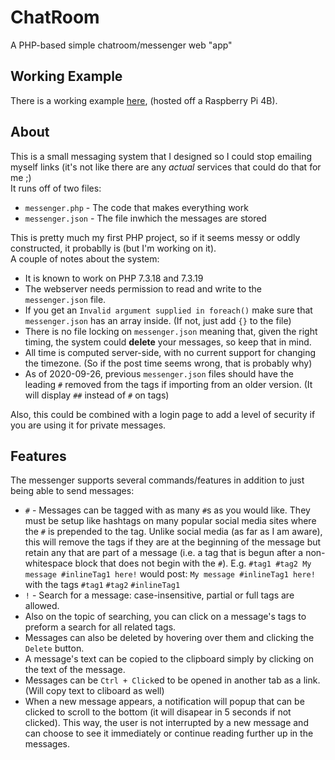 # ChatRoom

A PHP-based simple chatroom/messenger web "app"

## Working Example

There is a working example [here](https://zachspi.ddns.net/projects/chatroom/messenger.php), (hosted off a Raspberry Pi 4B).

## About

This is a small messaging system that I designed so I could stop emailing myself links (it's not like there are any *actual* services that could do that for me ;)\
It runs off of two files:

- `messenger.php` - The code that makes everything work
- `messenger.json` - The file inwhich the messages are stored

This is pretty much my first PHP project, so if it seems messy or oddly constructed, it probablly is (but I'm working on it).\
A couple of notes about the system:

- It is known to work on PHP 7.3.18 and 7.3.19
- The webserver needs permission to read and write to the `messenger.json` file.
- If you get an `Invalid argument supplied in foreach()` make sure that `messenger.json` has an array inside. (If not, just add `{}` to the file)
- There is no file locking on `messenger.json` meaning that, given the right timing, the system could **delete** your messages, so keep that in mind.
- All time is computed server-side, with no current support for changing the timezone. (So if the post time seems wrong, that is probably why)
- As of 2020-09-26, previous `messenger.json` files should have the leading `#` removed from the tags if importing from an older version. (It will display `##` instead of `#` on tags)

Also, this could be combined with a login page to add a level of security if you are using it for private messages.

## Features

The messenger supports several commands/features in addition to just being able to send messages:

- `#` - Messages can be tagged with as many `#`s as you would like. They must be setup like hashtags on many popular social media sites where the `#` is prepended to the tag. Unlike social media (as far as I am aware), this will remove the tags if they are at the beginning of the message but retain any that are part of a message (i.e. a tag that is begun after a non-whitespace block that does not begin with the `#`). E.g. `#tag1 #tag2 My message #inlineTag1 here!` would post: `My message #inlineTag1 here!` with the tags `#tag1` `#tag2` `#inlineTag1`
- `!` - Search for a message: case-insensitive, partial or full tags are allowed.
- Also on the topic of searching, you can click on a message's tags to preform a search for all related tags.
- Messages can also be deleted by hovering over them and clicking the `Delete` button.
- A message's text can be copied to the clipboard simply by clicking on the text of the message.
- Messages can be `Ctrl + Click`ed to be opened in another tab as a link. (Will copy text to cliboard as well)
- When a new message appears, a notification will popup that can be clicked to scroll to the bottom (it will disapear in 5 seconds if not clicked). This way, the user is not interrupted by a new message and can choose to see it immediately or continue reading further up in the messages.
